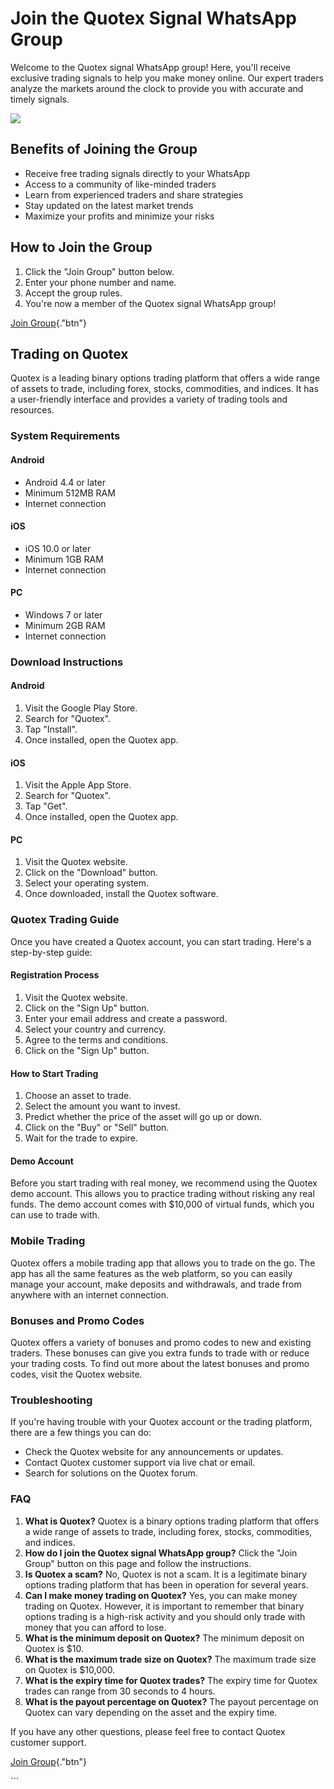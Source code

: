 # Join the Quotex Signal WhatsApp Group

Welcome to the Quotex signal WhatsApp group! Here, you\'ll receive
exclusive trading signals to help you make money online. Our expert
traders analyze the markets around the clock to provide you with
accurate and timely signals.

[![](https://static.quotex.io/files/11_en/300_250.jpg)](https://traff.sbs/brokerqxlid)

## Benefits of Joining the Group

-   Receive free trading signals directly to your WhatsApp
-   Access to a community of like-minded traders
-   Learn from experienced traders and share strategies
-   Stay updated on the latest market trends
-   Maximize your profits and minimize your risks

## How to Join the Group

1.  Click the "Join Group" button below.
2.  Enter your phone number and name.
3.  Accept the group rules.
4.  You\'re now a member of the Quotex signal WhatsApp group!

[Join Group](\%22https://traff.sbs/brokerqxsignup\%22){."btn"}

## Trading on Quotex

Quotex is a leading binary options trading platform that offers a wide
range of assets to trade, including forex, stocks, commodities, and
indices. It has a user-friendly interface and provides a variety of
trading tools and resources.

### System Requirements

#### Android

-   Android 4.4 or later
-   Minimum 512MB RAM
-   Internet connection

#### iOS

-   iOS 10.0 or later
-   Minimum 1GB RAM
-   Internet connection

#### PC

-   Windows 7 or later
-   Minimum 2GB RAM
-   Internet connection

### Download Instructions

#### Android

1.  Visit the Google Play Store.
2.  Search for "Quotex".
3.  Tap "Install".
4.  Once installed, open the Quotex app.

#### iOS

1.  Visit the Apple App Store.
2.  Search for "Quotex".
3.  Tap "Get".
4.  Once installed, open the Quotex app.

#### PC

1.  Visit the Quotex website.
2.  Click on the "Download" button.
3.  Select your operating system.
4.  Once downloaded, install the Quotex software.

### Quotex Trading Guide

Once you have created a Quotex account, you can start trading. Here\'s a
step-by-step guide:

#### Registration Process

1.  Visit the Quotex website.
2.  Click on the "Sign Up" button.
3.  Enter your email address and create a password.
4.  Select your country and currency.
5.  Agree to the terms and conditions.
6.  Click on the "Sign Up" button.

#### How to Start Trading

1.  Choose an asset to trade.
2.  Select the amount you want to invest.
3.  Predict whether the price of the asset will go up or down.
4.  Click on the "Buy" or "Sell" button.
5.  Wait for the trade to expire.

#### Demo Account

Before you start trading with real money, we recommend using the Quotex
demo account. This allows you to practice trading without risking any
real funds. The demo account comes with \$10,000 of virtual funds, which
you can use to trade with.

### Mobile Trading

Quotex offers a mobile trading app that allows you to trade on the go.
The app has all the same features as the web platform, so you can easily
manage your account, make deposits and withdrawals, and trade from
anywhere with an internet connection.

### Bonuses and Promo Codes

Quotex offers a variety of bonuses and promo codes to new and existing
traders. These bonuses can give you extra funds to trade with or reduce
your trading costs. To find out more about the latest bonuses and promo
codes, visit the Quotex website.

### Troubleshooting

If you\'re having trouble with your Quotex account or the trading
platform, there are a few things you can do:

-   Check the Quotex website for any announcements or updates.
-   Contact Quotex customer support via live chat or email.
-   Search for solutions on the Quotex forum.

### FAQ

1.  **What is Quotex?** Quotex is a binary options trading platform that
    offers a wide range of assets to trade, including forex, stocks,
    commodities, and indices.
2.  **How do I join the Quotex signal WhatsApp group?** Click the
    "Join Group" button on this page and follow the instructions.
3.  **Is Quotex a scam?** No, Quotex is not a scam. It is a legitimate
    binary options trading platform that has been in operation for
    several years.
4.  **Can I make money trading on Quotex?** Yes, you can make money
    trading on Quotex. However, it is important to remember that binary
    options trading is a high-risk activity and you should only trade
    with money that you can afford to lose.
5.  **What is the minimum deposit on Quotex?** The minimum deposit on
    Quotex is \$10.
6.  **What is the maximum trade size on Quotex?** The maximum trade size
    on Quotex is \$10,000.
7.  **What is the expiry time for Quotex trades?** The expiry time for
    Quotex trades can range from 30 seconds to 4 hours.
8.  **What is the payout percentage on Quotex?** The payout percentage
    on Quotex can vary depending on the asset and the expiry time.

If you have any other questions, please feel free to contact Quotex
customer support.

[Join Group](\%22https://traff.sbs/brokerqxsignup\%22){."btn"}

\`\`\`

